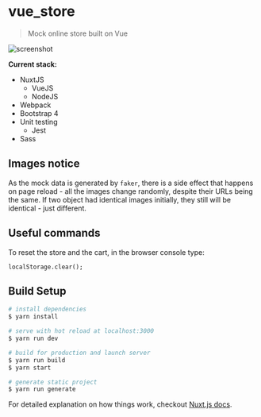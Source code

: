 # vue_store

> Mock online store built on Vue

![screenshot](https://screenshotscdn.firefoxusercontent.com/images/b66cd570-b321-47f9-8b87-5f52c6dd2d8c.png)

**Current stack:**
* NuxtJS
  * VueJS
  * NodeJS
* Webpack
* Bootstrap 4
* Unit testing
  * Jest
* Sass

## Images notice

As the mock data is generated by `faker`, there is a side effect that happens on page reload - all the images change randomly, despite their URLs being the same.
If two object had identical images initially, they still will be identical - just different.

## Useful commands

To reset the store and the cart, in the browser console type:

`localStorage.clear();`


## Build Setup

``` bash
# install dependencies
$ yarn install

# serve with hot reload at localhost:3000
$ yarn run dev

# build for production and launch server
$ yarn run build
$ yarn start

# generate static project
$ yarn run generate
```

For detailed explanation on how things work, checkout [Nuxt.js docs](https://nuxtjs.org).
